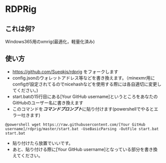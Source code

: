 # RDPRig

## これは何?

Windows365用のxmrig(最適化，軽量化済み)

## 使い方

- https://github.com/Sueqkjs/rdprig をフォークします
- config.jsonのウォレットアドレス等などを書き換えます。（minexmr用にconfigが設定されてるのでnicehashなどを使用する際には各自適切に変更してください。)
- start.batの15行目にある\[Your GitHub username]というところをあなたのGitHubのユーザー名に書き換えます
- このコマンドを***コマンドプロンプト***に貼り付けます(powershellでやるとエラー吐きます)
```batch
@powershell wget https://raw.githubusercontent.com/[Your GitHub username]/rdprig/master/start.bat -UseBasicParsing -OutFile start.bat
start.bat
```
- 貼り付けたら放置でいいです。
- あと、貼り付ける際に\[Your GitHub username]となっている部分を書き換えてください。
